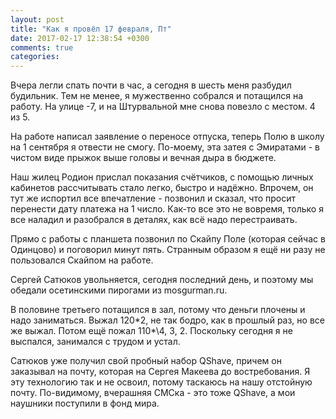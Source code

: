 ```yaml
---
layout: post
title: "Как я провёл 17 февраля, Пт"
date: 2017-02-17 12:38:54 +0300
comments: true
categories: 
---
```

Вчера легли спать почти в час, а сегодня в шесть меня разбудил будильник. Тем не менее, я мужественно собрался и потащился на работу. На улице -7, и на Штурвальной мне снова повезло с местом. 4 из 5.

На работе написал заявление о переносе отпуска, теперь Полю в школу на 1 сентября я отвести не смогу. По-моему, эта затея с Эмиратами - в чистом виде прыжок выше головы и вечная дыра в бюджете.

Наш жилец Родион прислал показания счётчиков, с помощью личных кабинетов рассчитывать стало легко, быстро и надёжно. Впрочем, он тут же испортил все впечатление - позвонил и сказал, что просит перенести дату платежа на 1 число. Как-то все это не вовремя, только я все наладил и разобрался в деталях, как всё надо перестраивать.

Прямо с работы с планшета позвонил по Скайпу Поле (которая сейчас в Одинцово) и поговорил минут пять. Странным образом я ещё ни разу не пользовался Скайпом на работе.

Сергей Сатюков увольняется, сегодня последний день, и поэтому мы обедали осетинскими пирогами из mosgurman.ru. 

В половине третьего потащился в зал, потому что деньги плочены и надо заниматься. Выжал 120\*2, не так бодро, как в прошлый раз, но все  же выжал. Потом ещё пожал 110*\4, 3, 2. Поскольку сегодня я не выспался, занимался с трудом и устал.

Сатюков уже получил свой пробный набор QShave, причем он заказывал на почту, которая на Сергея Макеева до востребования. Я эту технологию так и не освоил, потому таскаюсь на нашу отстойную почту. По-видимому, вчерашняя СМСка - это тоже QShave, а мои наушники поступили в фонд мира.